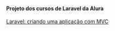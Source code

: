 #### Projeto dos cursos de Laravel da Alura

[Laravel: criando uma aplicação com MVC](https://cursos.alura.com.br/course/laravel-criando-aplicacao-mvc)